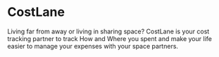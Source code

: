 # CostLane

Living far from away or living in sharing space? CostLane is your cost tracking partner to track How and Where you spent and make your life easier to manage your expenses with your space partners.